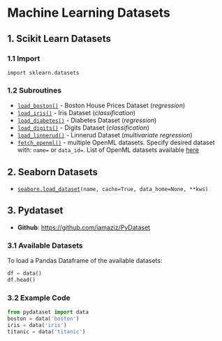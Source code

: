 # Machine Learning Datasets

## 1. Scikit Learn Datasets

### 1.1 Import

```
import sklearn.datasets
```

### 1.2 Subroutines

- [`load_boston()`](http://scikit-learn.org/stable/modules/generated/sklearn.datasets.load_boston.html#sklearn.datasets.load_boston) - Boston House Prices Dataset (*regression*)
- [`load_iris()`](http://scikit-learn.org/stable/modules/generated/sklearn.datasets.load_iris.html#sklearn.datasets.load_iris) - Iris Dataset (*classification*)
- [`load_diabetes()`](http://scikit-learn.org/stable/modules/generated/sklearn.datasets.load_diabetes.html#sklearn.datasets.load_diabetes) - Diabetes Dataset (*regression*)
- [`load_digits()`](http://scikit-learn.org/stable/modules/generated/sklearn.datasets.load_digits.html#sklearn.datasets.load_digits) - Digits Dataset (*classification*)
- [`load_linnerud()`](http://scikit-learn.org/stable/modules/generated/sklearn.datasets.load_linnerud.html#sklearn.datasets.load_linnerud) - Linnerud Dataset (*multivariate regression*)
- [`fetch_openml()`](https://scikit-learn.org/stable/modules/generated/sklearn.datasets.fetch_openml.html) - multiple OpenML datasets.
  Specify desired dataset with: `name=` or `data_id=`.
  List of OpenML datasets available [here](https://www.openml.org/search?q=&type=)

## 2. Seaborn Datasets

- [`seaborn.load_dataset`](https://seaborn.pydata.org/generated/seaborn.load_dataset.html)`(name, cache=True, data_home=None, **kws)`


## 3. Pydataset

- **Github**: https://github.com/iamaziz/PyDataset

### 3.1 Available Datasets

To load a Pandas Dataframe of the available datasets:

```python
df = data()
df.head()
```

### 3.2 Example Code

```python
from pydataset import data
boston = data('boston')
iris = data('iris')
titanic = data('titanic')
```
